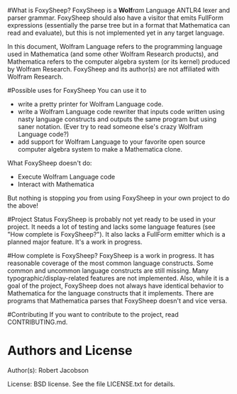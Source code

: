 #What is FoxySheep?
FoxySheep is a **Wolf**_ram_ Language ANTLR4 lexer and parser grammar. FoxySheep should also have a visitor that emits FullForm expressions (essentially the parse tree but in a format that Mathematica can read and evaluate), but this is not implemented yet in any target language.

In this document, Wolfram Language refers to the programming language used in Mathematica (and some other Wolfram Research products), and Mathematica refers to the computer algebra system (or its kernel) produced by Wolfram Research. FoxySheep and its author(s) are not affiliated with Wolfram Research.

#Possible uses for FoxySheep
You can use it to

* write a pretty printer for Wolfram Language code.
* write a Wolfram Language code rewriter that inputs code written using nasty language constructs and outputs the same program but using saner notation. (Ever try to read someone else's crazy Wolfram Language code?)
* add support for Wolfram Language to your favorite open source computer algebra system to make a Mathematica clone.

What FoxySheep doesn't do:

* Execute Wolfram Language code
* Interact with Mathematica

But nothing is stopping *you* from using FoxySheep in your own project to do the above!

#Project Status
FoxySheep is probably not yet ready to be used in your project. It needs a lot of testing and lacks some language features (see "How complete is FoxySheep?"). It also lacks a FullForm emitter which is a planned major feature. It's a work in progress.

#How complete is FoxySheep?
FoxySheep is a work in progress. It has reasonable coverage of the most common language constructs. Some common and uncommon language constructs are still missing. Many typographic/display-related features are not implemented. Also, while it is a goal of the project, FoxySheep does not always have identical behavior to Mathematica for the language constructs that it implements. There are programs that Mathematica parses that FoxySheep doesn't and vice versa.

#Contributing
If you want to contribute to the project, read CONTRIBUTING.md.

# Authors and License
Author(s): Robert Jacobson 

License: BSD license. See the file LICENSE.txt for details.